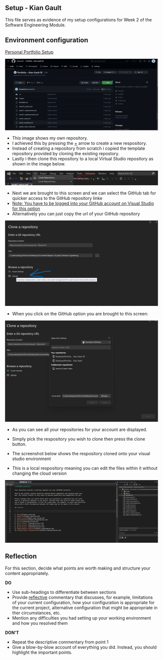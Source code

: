 ## Setup - Kian Gault 

This file serves as evidence of my setup configurations for Week 2 of the Software Engineering Module. 

## Environment configuration

<ins> Personal Portfolio Setup <ins>

![Personal Portfolio Page](images/Portfolio_Setup_KG.png.png)
- This image shows my own repository. 
- I achieved this by pressing the <ins>+</ins> arrow to create a new respository. 
- Instead of creating a repository from scratch i copied the template repository provided by cloning the existing repostory.
- Lastly i then clone this repository to a local Virtual Studio repository as shown in the image below.

![Clone repository in VS2022 Step 1](images/vs2022_clone_repository_step1_kg.png)

- Next we are brought to this screen and we can select the GitHub tab for quicker access to the GitHub repository linke
- <ins> Note: You have to be logged into your GitHub account on Visual Studio for this option <ins> 
- Alternatively you can just copy the url of your GitHub repository 

![Clone repository in VS2022 Step 2](images/vs2022_clone_repository_step2_kg.png)

- When you click on the GitHub option you are brought to this screen:

![Clone repository in VS2022 Step 3](images/vs2022_clone_repository_step3_kg.png)

- As you can see all your repositories for your account are displayed. 
- Simply pick the respository you wish to clone then press the clone button. 

- The screenshot below shows the respository cloned onto your visual studio environment
- This is a local respository meaning you can edit the files within it without changing the cloud version

![Clone repository in VS2022 Step 4](images/vs2022_clone_repository_step4_kg.png)

## Reflection

For this section, decide what points are worth making and structure your content 
appropriately.

**DO**

* Use sub-headings to differentiate between sections
* Provide <ins>reflective</ins> commentary that discusses, for example, limitations of
  your current configuration, how your configuration is appropriate for the current 
  project, alternative configuration that might be appropriate in ther circumstances, 
  etc.
* Mention any difficulties you had setting up your working environment and how you 
  resolved them

**DON'T**

* Repeat the descriptive commentary from point 1
* Give a blow-by-blow account of everything you did. Instead, you should highlight 
  the important points.
